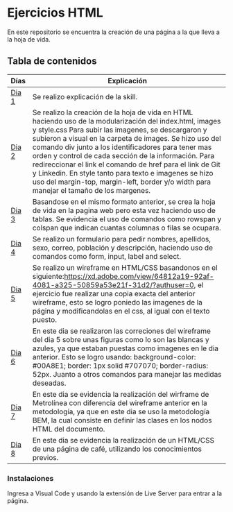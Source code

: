 # Ejercicios HTML
En este repositorio se encuentra la creación de una página a la que lleva a la hoja de vida.

## Tabla de contenidos
| Días          | Explicación  |
|--|--|
| [Dia 1](Dia1) | Se realizo explicación de la skill.|
| [Dia 2](Dia2) | Se realizo la creación de la hoja de vida en HTML haciendo uso de la modularización del index.html, images y style.css Para subir las imagenes, se descargaron y subieron a visual en la carpeta de images. Se hizo uso del comando div junto a los identificadores para tener mas orden y control de cada sección de la información. Para redireccionar el link el comando de href para el link de Git y Linkedin. En style tanto para texto e imagenes se hizo uso del margin-top, margin-left, border y/o width para manejar el tamaño de los margenes. |
| [Dia 3](Dia2) | Basandose en el mismo formato anterior, se crea la hoja de vida en la pagina web pero esta vez haciendo uso de tablas. Se evidencia el uso de comandos como rowspan y colspan que indican cuantas columnas o filas se ocupara. |
| [Dia 4](Dia4) | Se realizo un formulario para pedir nombres, apellidos, sexo, correo, población y descripción, haciendo uso de comandos como form, input, label and select. |
| [Dia 5](Dia5) | Se realizo un wireframe en HTML/CSS basandonos en el siguiente:https://xd.adobe.com/view/64812a19-92af-4081-a325-50859a53e21f-31d2/?authuser=0, el ejercicio fue realizar una copia exacta del anterior wireframe, esto se logro poniedo las imagenes de la página y modificandolas en el css, al igual con el texto puesto. |
| [Dia 6](Dia6) | En este dia se realizaron las correciones del wireframe del dia 5 sobre unas figuras como lo son las blancas y azules, ya que estaban puestas como imagenes en le dia anterior. Esto se logro usando: background-color: #00A8E1; border: 1px solid #707070; border-radius: 52px. Juanto a otros comandos para manejar las medidas deseadas. |
| [Dia 7](Dia7) | En este dia se evidencia la realización del wirframe de Metrolínea con diferencia del wireframe anterior en la metodología, ya que en este dia se uso la metodología BEM, la cual consiste en definir las clases en los nodos HTML del documento. |
| [Dia 8](Di8) |En este dia se evidencia la realización de un HTML/CSS de una página de café, utilizando los conocimientos previos. |

### Instalaciones 
Ingresa a Visual Code y usando la extensión de Live Server para entrar a la página.

